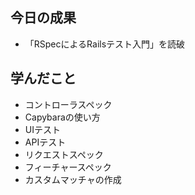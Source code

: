 ## 今日の成果

- 「RSpecによるRailsテスト入門」を読破

## 学んだこと

- コントローラスペック
- Capybaraの使い方
- UIテスト
- APIテスト
- リクエストスペック
- フィーチャースペック
- カスタムマッチャの作成
